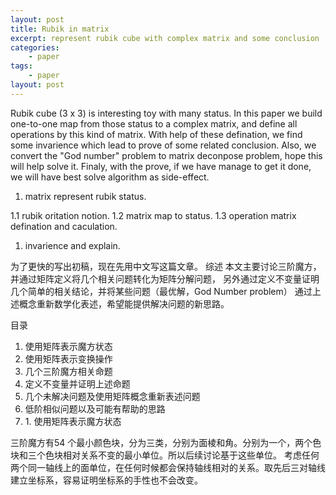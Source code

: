 ```yaml
---
layout: post
title: Rubik in matrix
excerpt: represent rubik cube with complex matrix and some conclusion
categories:
    - paper
tags:
    - paper
layout: post
---
```

<p>
Rubik cube (3 x 3) is interesting toy with many status. In this paper we build one-to-one map from those status to a complex matrix, and define all operations by this kind of matrix. With help of these defination, we find some invarience which lead to prove of some related conclusion. Also, we convert the "God number" problem to matrix deconpose problem, hope this will help solve it. Finaly, with the prove, if we have manage to get it done, we will have best solve algorithm as side-effect.
</p>

<ol class="org-ol">
<li>matrix represent rubik status.
</li>
</ol>
<p>
1.1 rubik oritation notion.
1.2 matrix map to status.
1.3 operation matrix defination and caculation.
</p>
<ol class="org-ol">
<li>invarience and explain.
</li>
</ol>


<p>
为了更快的写出初稿，现在先用中文写这篇文章。
综述
本文主要讨论三阶魔方，并通过矩阵定义将几个相关问题转化为矩阵分解问题，
另外通过定义不变量证明几个简单的相关结论，并将某些问题（最优解，God Number problem）
通过上述概念重新数学化表述，希望能提供解决问题的新思路。
</p>

<p>
目录
</p>
<ol class="org-ol">
<li>使用矩阵表示魔方状态
</li>
<li>使用矩阵表示变换操作
</li>
<li>几个三阶魔方相关命题
</li>
<li>定义不变量并证明上述命题
</li>
<li>几个未解决问题及使用矩阵概念重新表述问题
</li>
<li>低阶相似问题以及可能有帮助的思路
</li>

<li>1. 使用矩阵表示魔方状态
</li>
</ol>
<p>
三阶魔方有54 个最小颜色块，分为三类，分别为面棱和角。分别为一个，两个色块和三个色块相对关系不变的最小单位。所以后续讨论基于这些单位。
考虑任何两个同一轴线上的面单位，在任何时候都会保持轴线相对的关系。取先后三对轴线建立坐标系，容易证明坐标系的手性也不会改变。
</p>
